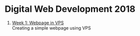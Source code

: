# Digital Web Development 2018

1. [Week 1: Webpage in VPS](http://67.205.138.250:8080/index.html)
<br>Creating a simple webpage using VPS
